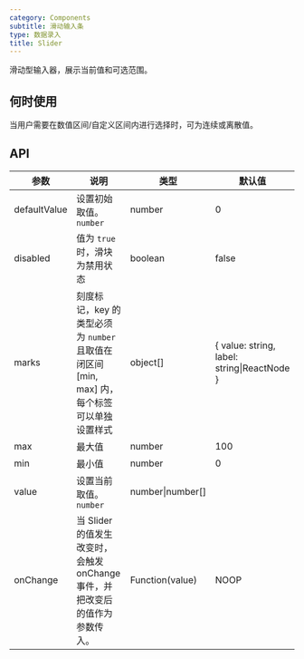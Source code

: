 ```yaml
---
category: Components
subtitle: 滑动输入条
type: 数据录入
title: Slider
---
```


滑动型输入器，展示当前值和可选范围。

## 何时使用

当用户需要在数值区间/自定义区间内进行选择时，可为连续或离散值。

## API

| 参数 | 说明 | 类型 | 默认值 |
| --- | --- | ---  | ---   |
| defaultValue | 设置初始取值。`number` | number | 0 |
| disabled | 值为 `true` 时，滑块为禁用状态 | boolean | false |
| marks | 刻度标记，key 的类型必须为 `number` 且取值在闭区间 \[min, max] 内，每个标签可以单独设置样式 | object[] | { value: string, label: string\|ReactNode } |
| max | 最大值 | number | 100 |
| min | 最小值 | number | 0 |
| value | 设置当前取值。`number` | number\|number\[] |  |
| onChange | 当 Slider 的值发生改变时，会触发 onChange 事件，并把改变后的值作为参数传入。 | Function(value) | NOOP |
